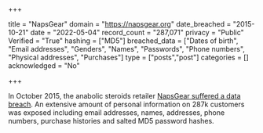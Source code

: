 +++

title = "NapsGear"
domain = "https://napsgear.org"
date_breached = "2015-10-21"
date = "2022-05-04"
record_count = "287,071"
privacy = "Public"
Verified = "True"
hashing = ["MD5"]
breached_data = ["Dates of birth", "Email addresses", "Genders", "Names", "Passwords", "Phone numbers", "Physical addresses", "Purchases"]
type = ["posts","post"]
categories = []
acknowledged = "No"


+++


In October 2015, the anabolic steroids retailer <a href="https://thinksteroids.com/community/threads/warning-naps-customer-database-compromised.134375549/" target="_blank" rel="noopener">NapsGear suffered a data breach</a>. An extensive amount of personal information on 287k customers was exposed including email addresses, names, addresses, phone numbers, purchase histories and salted MD5 password hashes.

